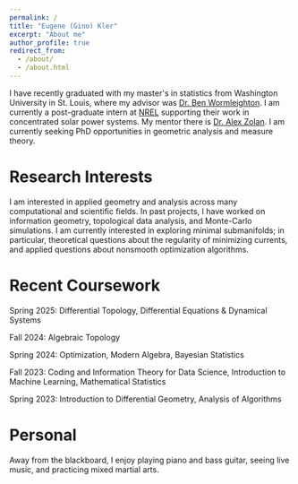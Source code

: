 ```yaml
---
permalink: /
title: "Eugene (Gino) Kler"
excerpt: "About me"
author_profile: true
redirect_from: 
  - /about/
  - /about.html
---
```


I have recently graduated with my master's in statistics from Washington University in St. Louis, where my advisor was [Dr. Ben Wormleighton](https://sites.google.com/view/benw/home?authuser=0). I am currently a post-graduate intern at [NREL](https://nrel.gov) supporting their work in concentrated solar power systems. My mentor there is [Dr. Alex Zolan](https://research-hub.nrel.gov/en/persons/alex-zolan). I am currently seeking PhD opportunities in geometric analysis and measure theory.

Research Interests
======
I am interested in applied geometry and analysis across many computational and scientific fields. In past projects, I have worked on information geometry, topological data analysis, and Monte-Carlo simulations. I am currently interested in exploring minimal submanifolds; in particular, theoretical questions about the regularity of minimizing currents, and applied questions about nonsmooth optimization algorithms.

Recent Coursework
======
Spring 2025: Differential Topology, Differential Equations & Dynamical Systems

Fall 2024: Algebraic Topology

Spring 2024: Optimization, Modern Algebra, Bayesian Statistics

Fall 2023: Coding and Information Theory for Data Science, Introduction to Machine Learning, Mathematical Statistics

Spring 2023: Introduction to Differential Geometry, Analysis of Algorithms 

Personal
======
Away from the blackboard, I enjoy playing piano and bass guitar, seeing live music, and practicing mixed martial arts.
